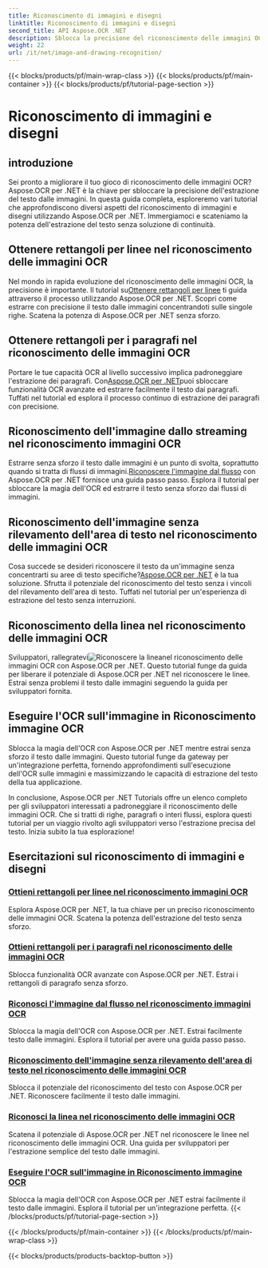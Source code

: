 ```yaml
---
title: Riconoscimento di immagini e disegni
linktitle: Riconoscimento di immagini e disegni
second_title: API Aspose.OCR .NET
description: Sblocca la precisione del riconoscimento delle immagini OCR con Aspose.OCR per .NET. Estrai senza sforzo il testo dalle immagini, che si tratti di righe, paragrafi o interi flussi.
weight: 22
url: /it/net/image-and-drawing-recognition/
---
```


{{< blocks/products/pf/main-wrap-class >}}
{{< blocks/products/pf/main-container >}}
{{< blocks/products/pf/tutorial-page-section >}}

# Riconoscimento di immagini e disegni

## introduzione

Sei pronto a migliorare il tuo gioco di riconoscimento delle immagini OCR? Aspose.OCR per .NET è la chiave per sbloccare la precisione dell'estrazione del testo dalle immagini. In questa guida completa, esploreremo vari tutorial che approfondiscono diversi aspetti del riconoscimento di immagini e disegni utilizzando Aspose.OCR per .NET. Immergiamoci e scateniamo la potenza dell'estrazione del testo senza soluzione di continuità.

## Ottenere rettangoli per linee nel riconoscimento delle immagini OCR

 Nel mondo in rapida evoluzione del riconoscimento delle immagini OCR, la precisione è importante. Il tutorial su[Ottenere rettangoli per linee](./get-rectangles-for-lines/) ti guida attraverso il processo utilizzando Aspose.OCR per .NET. Scopri come estrarre con precisione il testo dalle immagini concentrandoti sulle singole righe. Scatena la potenza di Aspose.OCR per .NET senza sforzo.

## Ottenere rettangoli per i paragrafi nel riconoscimento delle immagini OCR

 Portare le tue capacità OCR al livello successivo implica padroneggiare l'estrazione dei paragrafi. Con[Aspose.OCR per .NET](./get-rectangles-for-paragraphs/)puoi sbloccare funzionalità OCR avanzate ed estrarre facilmente il testo dai paragrafi. Tuffati nel tutorial ed esplora il processo continuo di estrazione dei paragrafi con precisione.

## Riconoscimento dell'immagine dallo streaming nel riconoscimento immagini OCR

 Estrarre senza sforzo il testo dalle immagini è un punto di svolta, soprattutto quando si tratta di flussi di immagini.[Riconoscere l'immagine dal flusso](./recognize-image-from-stream/) con Aspose.OCR per .NET fornisce una guida passo passo. Esplora il tutorial per sbloccare la magia dell'OCR ed estrarre il testo senza sforzo dai flussi di immagini.

## Riconoscimento dell'immagine senza rilevamento dell'area di testo nel riconoscimento delle immagini OCR

 Cosa succede se desideri riconoscere il testo da un'immagine senza concentrarti su aree di testo specifiche?[Aspose.OCR per .NET](./recognize-image-without-text-area-detection/) è la tua soluzione. Sfrutta il potenziale del riconoscimento del testo senza i vincoli del rilevamento dell'area di testo. Tuffati nel tutorial per un'esperienza di estrazione del testo senza interruzioni.

## Riconoscimento della linea nel riconoscimento delle immagini OCR

 Sviluppatori, rallegratevi![Riconoscere la linea](./recognize-line/)nel riconoscimento delle immagini OCR con Aspose.OCR per .NET. Questo tutorial funge da guida per liberare il potenziale di Aspose.OCR per .NET nel riconoscere le linee. Estrai senza problemi il testo dalle immagini seguendo la guida per sviluppatori fornita.

## Eseguire l'OCR sull'immagine in Riconoscimento immagine OCR
Sblocca la magia dell'OCR con Aspose.OCR per .NET mentre estrai senza sforzo il testo dalle immagini. Questo tutorial funge da gateway per un'integrazione perfetta, fornendo approfondimenti sull'esecuzione dell'OCR sulle immagini e massimizzando le capacità di estrazione del testo della tua applicazione.

In conclusione, Aspose.OCR per .NET Tutorials offre un elenco completo per gli sviluppatori interessati a padroneggiare il riconoscimento delle immagini OCR. Che si tratti di righe, paragrafi o interi flussi, esplora questi tutorial per un viaggio rivolto agli sviluppatori verso l'estrazione precisa del testo. Inizia subito la tua esplorazione!
## Esercitazioni sul riconoscimento di immagini e disegni
### [Ottieni rettangoli per linee nel riconoscimento immagini OCR](./get-rectangles-for-lines/)
Esplora Aspose.OCR per .NET, la tua chiave per un preciso riconoscimento delle immagini OCR. Scatena la potenza dell'estrazione del testo senza sforzo.
### [Ottieni rettangoli per i paragrafi nel riconoscimento delle immagini OCR](./get-rectangles-for-paragraphs/)
Sblocca funzionalità OCR avanzate con Aspose.OCR per .NET. Estrai i rettangoli di paragrafo senza sforzo.
### [Riconosci l'immagine dal flusso nel riconoscimento immagini OCR](./recognize-image-from-stream/)
Sblocca la magia dell'OCR con Aspose.OCR per .NET. Estrai facilmente testo dalle immagini. Esplora il tutorial per avere una guida passo passo.
### [Riconoscimento dell'immagine senza rilevamento dell'area di testo nel riconoscimento delle immagini OCR](./recognize-image-without-text-area-detection/)
Sblocca il potenziale del riconoscimento del testo con Aspose.OCR per .NET. Riconoscere facilmente il testo dalle immagini.
### [Riconosci la linea nel riconoscimento delle immagini OCR](./recognize-line/)
Scatena il potenziale di Aspose.OCR per .NET nel riconoscere le linee nel riconoscimento delle immagini OCR. Una guida per sviluppatori per l'estrazione semplice del testo dalle immagini.
### [Eseguire l'OCR sull'immagine in Riconoscimento immagine OCR](./perform-ocr-on-image/)
Sblocca la magia dell'OCR con Aspose.OCR per .NET estrai facilmente il testo dalle immagini. Esplora il tutorial per un'integrazione perfetta.
{{< /blocks/products/pf/tutorial-page-section >}}

{{< /blocks/products/pf/main-container >}}
{{< /blocks/products/pf/main-wrap-class >}}

{{< blocks/products/products-backtop-button >}}
